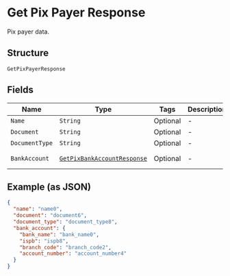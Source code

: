 
# Get Pix Payer Response

Pix payer data.

## Structure

`GetPixPayerResponse`

## Fields

| Name | Type | Tags | Description | Getter | Setter |
|  --- | --- | --- | --- | --- | --- |
| `Name` | `String` | Optional | - | String getName() | setName(String name) |
| `Document` | `String` | Optional | - | String getDocument() | setDocument(String document) |
| `DocumentType` | `String` | Optional | - | String getDocumentType() | setDocumentType(String documentType) |
| `BankAccount` | [`GetPixBankAccountResponse`](../../doc/models/get-pix-bank-account-response.md) | Optional | - | GetPixBankAccountResponse getBankAccount() | setBankAccount(GetPixBankAccountResponse bankAccount) |

## Example (as JSON)

```json
{
  "name": "name0",
  "document": "document6",
  "document_type": "document_type8",
  "bank_account": {
    "bank_name": "bank_name0",
    "ispb": "ispb8",
    "branch_code": "branch_code2",
    "account_number": "account_number4"
  }
}
```


